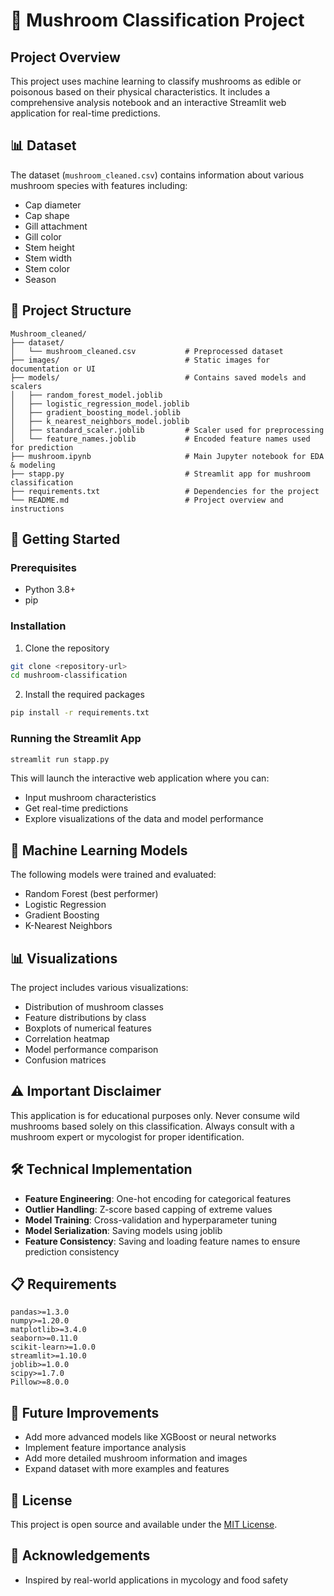 # 🍄 Mushroom Classification Project

## Project Overview
This project uses machine learning to classify mushrooms as edible or poisonous based on their physical characteristics. It includes a comprehensive analysis notebook and an interactive Streamlit web application for real-time predictions.

## 📊 Dataset
The dataset (`mushroom_cleaned.csv`) contains information about various mushroom species with features including:
- Cap diameter
- Cap shape
- Gill attachment
- Gill color
- Stem height
- Stem width
- Stem color
- Season

## 📁 Project Structure
```
Mushroom_cleaned/
├── dataset/
│   └── mushroom_cleaned.csv           # Preprocessed dataset
├── images/                            # Static images for documentation or UI
├── models/                            # Contains saved models and scalers
│   ├── random_forest_model.joblib
│   ├── logistic_regression_model.joblib
│   ├── gradient_boosting_model.joblib
│   ├── k_nearest_neighbors_model.joblib
│   ├── standard_scaler.joblib         # Scaler used for preprocessing
│   └── feature_names.joblib           # Encoded feature names used for prediction
├── mushroom.ipynb                     # Main Jupyter notebook for EDA & modeling
├── stapp.py                           # Streamlit app for mushroom classification
├── requirements.txt                   # Dependencies for the project
└── README.md                          # Project overview and instructions
```


## 🚀 Getting Started

### Prerequisites
- Python 3.8+
- pip

### Installation
1. Clone the repository
```bash
git clone <repository-url>
cd mushroom-classification
```

2. Install the required packages
```bash
pip install -r requirements.txt
```

### Running the Streamlit App
```bash
streamlit run stapp.py
```
This will launch the interactive web application where you can:
- Input mushroom characteristics
- Get real-time predictions
- Explore visualizations of the data and model performance

## 🤖 Machine Learning Models
The following models were trained and evaluated:
- Random Forest (best performer)
- Logistic Regression
- Gradient Boosting
- K-Nearest Neighbors

## 📊 Visualizations
The project includes various visualizations:
- Distribution of mushroom classes
- Feature distributions by class
- Boxplots of numerical features
- Correlation heatmap
- Model performance comparison
- Confusion matrices

## ⚠️ Important Disclaimer
This application is for educational purposes only. Never consume wild mushrooms based solely on this classification. Always consult with a mushroom expert or mycologist for proper identification.

## 🛠️ Technical Implementation
- **Feature Engineering**: One-hot encoding for categorical features
- **Outlier Handling**: Z-score based capping of extreme values
- **Model Training**: Cross-validation and hyperparameter tuning
- **Model Serialization**: Saving models using joblib
- **Feature Consistency**: Saving and loading feature names to ensure prediction consistency

## 📋 Requirements
```
pandas>=1.3.0
numpy>=1.20.0
matplotlib>=3.4.0
seaborn>=0.11.0
scikit-learn>=1.0.0
streamlit>=1.10.0
joblib>=1.0.0
scipy>=1.7.0
Pillow>=8.0.0
```

## 📑 Future Improvements
- Add more advanced models like XGBoost or neural networks
- Implement feature importance analysis
- Add more detailed mushroom information and images
- Expand dataset with more examples and features

## 📜 License
This project is open source and available under the [MIT License](LICENSE).

## 🙏 Acknowledgements
- Inspired by real-world applications in mycology and food safety
